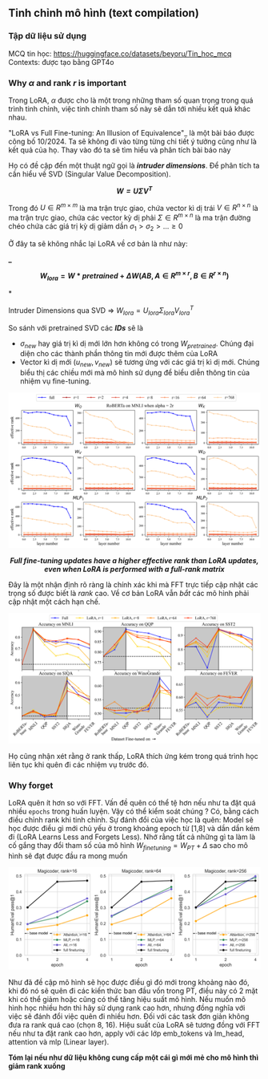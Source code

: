 ## Tinh chỉnh mô hình (text compilation)

### Tập dữ liệu sử dụng

MCQ tin học: https://huggingface.co/datasets/beyoru/Tin_hoc_mcq
Contexts: được tạo bằng GPT4o

### Why $\alpha$ and rank $r$ is important

Trong LoRA, $\alpha$ được cho là một trong những tham số quan trọng trong quá trình tinh chỉnh, việc tinh chỉnh tham số này sẽ dẫn tới nhiều kết quả khác nhau.

"LoRA vs Full Fine-tuning: An Illusion of Equivalence"\_ là một bài báo được công bố 10/2024. Ta sẽ không đi vào từng từng chi tiết ý tưởng cũng như là kết quả của họ. Thay vào đó ta sẽ tìm hiểu và phân tích bài báo này

Họ có đề cập đến một thuật ngữ gọi là **_intruder dimensions_**. Để phân tích ta cần hiểu về SVD (Singular Value Decomposition).

**_<p style="text-align:center;">$W = U \Sigma V^{T}$</p>_**

Trong đó
$U \in R^{m \times m}$ là ma trận trực giao, chứa vector kì dị trái
$V \in R^{n \times n}$ là ma trận trực giao, chứa các vector kỳ dị phải
$\Sigma \in R^{m \times n}$ là ma trận đường chéo chứa các giá trị kỳ dị giảm dần $\sigma_1 > \sigma_2 > ... \geq 0$

Ở đây ta sẽ không nhắc lại LoRA về cơ bản là như này:

**_<p style="text-align:center;">$W_{lora} = W*{pretrained} + \Delta W (AB, A \in R^{m \times r}, B \in R^{r \times n} )$</p>***

Intruder Dimensions qua SVD => $W_{lora} = U_{lora} \Sigma_{lora} V^{T}_{lora}$

So sánh với pretrained SVD các **_IDs_** sẽ là

- $\sigma_{new}$ hay giá trị kì dị mới lớn hơn không có trong $W_{pretrained}$. Chúng đại diện cho các thành phần thông tin mới được thêm của LoRA
- Vector kì dị mới $(u_{new}, v_{new})$ sẽ tương ứng với các giá trị kì dị mới. Chúng biểu thị các chiều mới mà mô hình sử dụng để biểu diễn thông tin của nhiệm vụ fine-tuning.

![alt text](image-2.png)

**_<p style="text-align:center;">Full fine-tuning updates have a higher effective rank than LoRA updates, even when LoRA is performed with a full-rank matrix</p>_**

Đây là một nhận định rõ ràng là chính xác khi mà FFT trực tiếp cập nhật các trọng số được biết là _rank_ cao. Về cơ bản LoRA vẫn _bắt_ các mô hình phải cập nhật một cách hạn chế.

![alt text](image-1.png)

Họ cũng nhận xét rằng ở rank thấp, LoRA thích ứng kém trong quá trình học liên tục khi quên đi các nhiệm vụ trước đó.

### Why forget

LoRA quên ít hơn so với FFT. Vấn đề quên có thể tệ hơn nếu như ta đặt quá nhiều `epochs` trong huấn luyện. Vậy có thể kiểm soát chúng ? Có, bằng cách điều chỉnh rank khi tinh chỉnh.
Sự đánh đổi của việc học là quên: Model sẽ học được điều gì mới chủ yếu ở trong khoảng epoch từ [1,8] và dần dần kém đi (LoRA Learns Less and Forgets Less). Nhớ rằng tất cả những gì ta làm là cố gắng thay đổi tham số của mô hình $W_{finetuning} = W_{PT} + \Delta$ sao cho mô hình sẽ đạt được đầu ra mong muốn

![alt text](image.png)

Như đã đề cập mô hình sẽ học được điều gì đó mới trong khoảng nào đó, khi đó nó sẽ quên đi các kiến thức ban đầu vốn trong PT, điều này có 2 mặt khi có thể giảm hoặc cũng có thể tăng hiệu suất mô hình.
Nếu muốn mô hình học nhiều hơn thì hãy sử dụng rank cao hơn, nhưng đồng nghĩa với việc sẽ đánh đổi việc quên đi nhiều hơn. Đối với các task đơn giản không đưa ra rank quá cao (chọn 8, 16). Hiệu suất của LoRA sẽ tương đồng với FFT nếu như ta đặt rank cao hơn, apply với các lớp emb_tokens và lm_head, attention và mlp (Linear layer).

**Tóm lại nếu như dữ liệu không cung cấp một cái gì mới mẻ cho mô hình thì giảm rank xuống**
